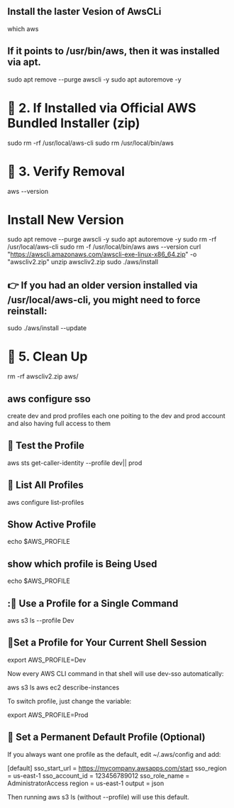 ## Install the laster Vesion of AwsCLi

which aws
## If it points to /usr/bin/aws, then it was installed via apt.
sudo apt remove --purge awscli -y
sudo apt autoremove -y

# 🔹 2. If Installed via Official AWS Bundled Installer (zip)
sudo rm -rf /usr/local/aws-cli
sudo rm /usr/local/bin/aws

# 🔹 3. Verify Removal
aws --version


# Install New Version
sudo apt remove --purge awscli -y
sudo apt autoremove -y
sudo rm -rf /usr/local/aws-cli
sudo rm -f /usr/local/bin/aws
aws --version
curl "https://awscli.amazonaws.com/awscli-exe-linux-x86_64.zip" -o "awscliv2.zip"
unzip awscliv2.zip
sudo ./aws/install


## 👉 If you had an older version installed via /usr/local/aws-cli, you might need to force reinstall:

sudo ./aws/install --update

# 🔹 5. Clean Up
rm -rf awscliv2.zip aws/

## aws configure sso

create dev and prod profiles each one poiting to the dev and prod account and also having full access to them

## 🔹  Test the Profile
aws sts get-caller-identity --profile dev|| prod

## 🔹  List All Profiles
aws configure list-profiles

## Show Active Profile

echo $AWS_PROFILE

## show which profile is Being Used
echo $AWS_PROFILE

## :🔹  Use a Profile for a Single Command

aws s3 ls --profile Dev

## 🔹Set a Profile for Your Current Shell Session

export AWS_PROFILE=Dev

Now every AWS CLI command in that shell will use dev-sso automatically:

aws s3 ls
aws ec2 describe-instances

To switch profile, just change the variable:

export AWS_PROFILE=Prod

## 🔹 Set a Permanent Default Profile (Optional)

If you always want one profile as the default, edit ~/.aws/config and add:

[default]
sso_start_url = https://mycompany.awsapps.com/start
sso_region = us-east-1
sso_account_id = 123456789012
sso_role_name = AdministratorAccess
region = us-east-1
output = json


Then running aws s3 ls (without --profile) will use this default.


